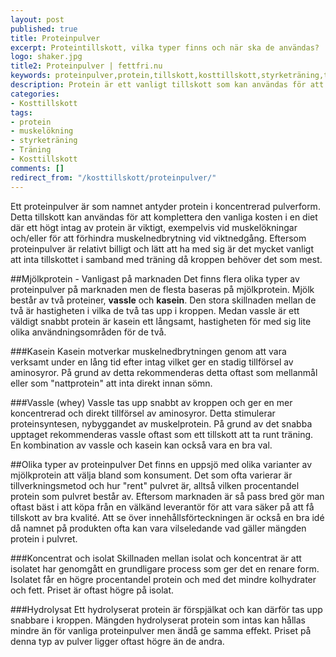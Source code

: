 ```yaml
---
layout: post
published: true
title: Proteinpulver
excerpt: Proteintillskott, vilka typer finns och när ska de användas?
logo: shaker.jpg
title2: Proteinpulver | fettfri.nu
keywords: proteinpulver,protein,tillskott,kosttillskott,styrketräning,träning,kost,muskelökning
description: Protein är ett vanligt tillskott som kan användas för att komplettera kost och ett aktivt liv.
categories:
- Kosttillskott
tags:
- protein
- muskelökning
- styrketräning
- Träning
- Kosttillskott
comments: []
redirect_from: "/kosttillskott/proteinpulver/"
---
```

<p class="lead">
Ett proteinpulver är som namnet antyder protein i koncentrerad pulverform. Detta tillskott kan användas för att komplettera den vanliga kosten i en diet där ett högt intag av protein är viktigt, exempelvis vid muskelökningar och/eller för att förhindra muskelnedbrytning vid viktnedgång. Eftersom proteinpulver är relativt billigt och lätt att ha med sig är det mycket vanligt att inta tillskottet i samband med träning då kroppen behöver det som mest.
</p>

##Mjölkprotein - Vanligast på marknaden
Det finns flera olika typer av proteinpulver på marknaden men de flesta baseras på mjölkprotein. Mjölk består av två proteiner, <strong>vassle</strong> och <strong>kasein</strong>. Den stora skillnaden mellan de två är hastigheten i vilka de två tas upp i kroppen. Medan vassle är ett väldigt snabbt protein är kasein ett långsamt, hastigheten för med sig lite olika användningsområden för de två.

###Kasein
Kasein motverkar muskelnedbrytningen genom att vara verksamt under en lång tid efter intag vilket ger en stadig tillförsel av aminosyror. På grund av detta rekommenderas detta oftast som mellanmål eller som "nattprotein" att inta direkt innan sömn.

###Vassle (whey)
Vassle tas upp snabbt av kroppen och ger en mer koncentrerad och direkt tillförsel av aminosyror. Detta stimulerar proteinsyntesen, nybyggandet av muskelprotein. På grund av det snabba upptaget rekommenderas vassle oftast som ett tillskott att ta runt träning. En kombination av vassle och kasein kan också vara en bra val.

<div style="float:right;margin-left:10px;">
<script type="text/javascript"><!--
google_ad_client = "ca-pub-2791399157979138";
/* 300x250, skapad 2009-11-09 */
google_ad_slot = "4497886166";
google_ad_width = 300;
google_ad_height = 250;
//-->
</script>
<script type="text/javascript"
src="http://pagead2.googlesyndication.com/pagead/show_ads.js">
</script>
</div>

##Olika typer av proteinpulver
Det finns en uppsjö med olika varianter av mjölkprotein att välja bland som konsument. Det som ofta varierar är tillverkningsmetod och hur "rent" pulvret är, alltså vilken procentandel protein som pulvret består av. Eftersom marknaden är så pass bred gör man oftast bäst i att köpa från en välkänd leverantör för att vara säker på att få tillskott av bra kvalité. Att se över innehållsförteckningen är också en bra idé då namnet på produkten ofta kan vara vilseledande vad gäller mängden protein i pulvret.

###Koncentrat och isolat
Skillnaden mellan isolat och koncentrat är att isolatet har genomgått en grundligare process som ger det en renare form. Isolatet får en högre procentandel protein och med det mindre kolhydrater och fett. Priset är oftast högre på isolat.

###Hydrolysat
Ett hydrolyserat protein är förspjälkat och kan därför tas upp snabbare i kroppen. Mängden hydrolyserat protein som intas kan hållas mindre än för vanliga proteinpulver men ändå ge samma effekt. Priset på denna typ av pulver ligger oftast högre än de andra.
